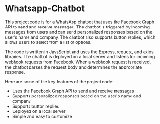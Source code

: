 # Whatsapp-Chatbot

This project code is for a WhatsApp chatbot that uses the Facebook Graph API to send and receive messages. The chatbot is triggered by incoming messages from users and can send personalized responses based on the user's name and company. The chatbot also supports button replies, which allows users to select from a list of options.

The code is written in JavaScript and uses the Express, request, and axios libraries. The chatbot is deployed on a local server and listens for incoming webhook requests from Facebook. When a webhook request is received, the chatbot parses the request body and determines the appropriate response.

Here are some of the key features of the project code:

* Uses the Facebook Graph API to send and receive messages
* Supports personalized responses based on the user's name and company
* Supports button replies
* Deployed on a local server
* Simple and easy to customize
